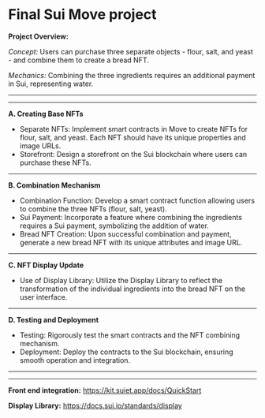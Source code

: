 # Final Sui Move project


**Project Overview:**

*Concept:* Users can purchase three separate objects - flour, salt, and yeast - and combine them to create a bread NFT.

*Mechanics:* Combining the three ingredients requires an additional payment in Sui, representing water.

---

---

**A. Creating Base NFTs**
- Separate NFTs: Implement smart contracts in Move to create NFTs for flour, salt, and yeast. Each NFT should have its unique properties and image URLs.
- Storefront: Design a storefront on the Sui blockchain where users can purchase these NFTs.

---

**B. Combination Mechanism**
- Combination Function: Develop a smart contract function allowing users to combine the three NFTs (flour, salt, yeast).
- Sui Payment: Incorporate a feature where combining the ingredients requires a Sui payment, symbolizing the addition of water.
- Bread NFT Creation: Upon successful combination and payment, generate a new bread NFT with its unique attributes and image URL.

---

**C. NFT Display Update**
- Use of Display Library: Utilize the Display Library to reflect the transformation of the individual ingredients into the bread NFT on the user interface.

---

**D. Testing and Deployment**
- Testing: Rigorously test the smart contracts and the NFT combining mechanism.
- Deployment: Deploy the contracts to the Sui blockchain, ensuring smooth operation and integration.

---

---

**Front end integration:**
https://kit.suiet.app/docs/QuickStart

**Display Library:**
https://docs.sui.io/standards/display